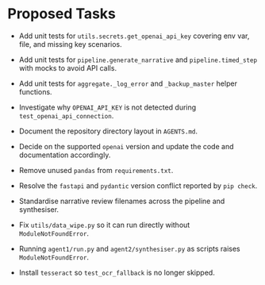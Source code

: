 # Proposed Tasks

- Add unit tests for `utils.secrets.get_openai_api_key` covering env var, file, and missing key scenarios.
- Add unit tests for `pipeline.generate_narrative` and `pipeline.timed_step` with mocks to avoid API calls.
- Add unit tests for `aggregate._log_error` and `_backup_master` helper functions.



- Investigate why `OPENAI_API_KEY` is not detected during `test_openai_api_connection`.
- Document the repository directory layout in `AGENTS.md`.
- Decide on the supported `openai` version and update the code and documentation accordingly.
- Remove unused `pandas` from `requirements.txt`.
- Resolve the `fastapi` and `pydantic` version conflict reported by `pip check`.
- Standardise narrative review filenames across the pipeline and synthesiser.
- Fix `utils/data_wipe.py` so it can run directly without `ModuleNotFoundError`.
- Running `agent1/run.py` and `agent2/synthesiser.py` as scripts raises `ModuleNotFoundError`.
- Install `tesseract` so `test_ocr_fallback` is no longer skipped.


